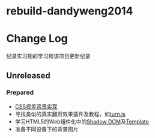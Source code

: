 # rebuild-dandyweng2014

# Change Log
纪录实习期的学习和该项目更新纪录

## Unreleased
### Prepared
- [CSS视差背景实现]
- 寻找类似的真实翻页效果插件及教程，如[turn.js]
- 学习HTML5的Web组件化中的[Shadow DOM]及[Template]
- 准备不同设备下的背景图片

[Shadow DOM]: http://www.html5rocks.com/zh/tutorials/webcomponents/shadowdom/
[Template]: http://www.html5rocks.com/en/tutorials/webcomponents/template/
[CSS视差背景实现]: http://www.shejidaren.com/css-fixed-scroll-background.html
[turn.js]: http://www.turnjs.com/
